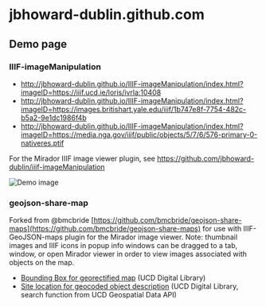 # jbhoward-dublin.github.com

## Demo page

### IIIF-imageManipulation

* http://jbhoward-dublin.github.io/IIIF-imageManipulation/index.html?imageID=https://iiif.ucd.ie/loris/ivrla:10408
* http://jbhoward-dublin.github.io/IIIF-imageManipulation/index.html?imageID=https://images.britishart.yale.edu/iiif/1b747e8f-7754-482c-b5a2-9e1dc1986f4b
* http://jbhoward-dublin.github.io/IIIF-imageManipulation/index.html?imageID=https://media.nga.gov/iiif/public/objects/5/7/6/576-primary-0-nativeres.ptif

For the Mirador IIIF image viewer plugin, see https://github.com/jbhoward-dublin/iiif-imageManipulation

![Demo image](IIIF-imageManipulation/demo/IIIF-imageManipulation_demo-01.gif)


### geojson-share-map

Forked from @bmcbride [https://github.com/bmcbride/geojson-share-maps](https://github.com/bmcbride/geojson-share-maps) for use with IIIF-GeoJSON-maps plugin for the Mirador image viewer. Note: thumbnail images and IIIF icons in popup info windows can be dragged to a tab, window, or open Mirador viewer in order to view images associated with objects on the map.

* [Bounding Box for georectified map](https://jbhoward-dublin.github.io/geojson-share-map/?src=https%3A%2F%2Fdata.ucd.ie%2Fapi%2Fgeo%2Fv1%2Fdl%2FgeoFilter%3Dbbox(-6.269730311044%2C53.334592993114%2C-6.255084003975%2C53.340369960211)%26format%3Dgeojson&title_field=title&title=City%20of%20Dublin&title_field=title&title=City%20of%20Dublin&fields=url,place,date,pid,place,category,theme,geonamesreference,license&cluster=true&logo=https://digital.ucd.ie/images/logos/ucd_logo_sm.png&attribution=UCD%20Library,%20University%20College%20Dublin&iframe=true) (UCD Digital Library)
* [Site location for geocoded object description](https://jbhoward-dublin.github.io/geojson-share-map/?src=https%3A%2F%2Fdata.ucd.ie%2Fapi%2Fgeo%2Fv1%2Fdl%2FgeoFilter%3Did(ivrla%3A34717)%26format%3Dgeojson&title_field=title&title=80%20Saint%20Stephen%27s%20Green,%20Dublin%202,%20Co.%20Dublin,%20Ireland&cluster=true&iframe=true) (UCD Digital Library, search function from UCD Geospatial Data API)
